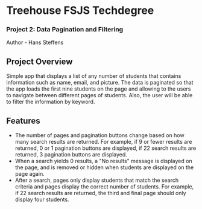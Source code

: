 # Treehouse FSJS Techdegree
### Project 2: Data Pagination and Filtering
Author - Hans Steffens

## Project Overview
Simple app that displays a list of any number of students that contains information such as name, email, and picture. The data is paginated so that the app loads the first nine students on the page  and allowing to the users to navigate between different pages of students. Also, the user will be able to filter the information by keyword.

## Features
- The number of pages and pagination buttons change based on how many search results are returned. For example, if 9 or fewer results are returned, 0 or 1 pagination buttons are displayed, if 22 search results are returned, 3 pagination buttons are displayed.
- When a search yields 0 results, a "No results" message is displayed on the page, and is removed or hidden when students are displayed on the page again.
- After a search, pages only display students that match the search criteria and pages display the correct number of students. For example, if 22 search results are returned, the third and final page should only display four students.

